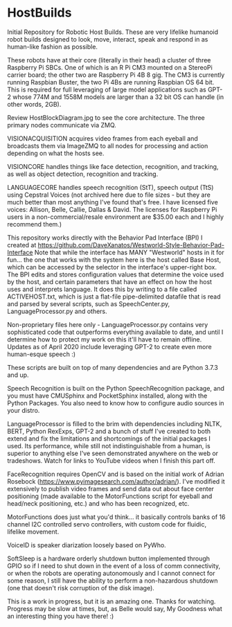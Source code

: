 # HostBuilds
Initial Repository for Robotic Host Builds.  These are very lifelike humanoid robot builds designed to look, move, interact, speak and respond in as human-like fashion as possible.

These robots have at their core (literally in their head) a cluster of three Raspberry Pi SBCs.  One of which is an R Pi CM3 mounted on a StereoPi carrier board; the other two are Raspberry Pi 4B 8 gig.  The CM3 is currently running Raspbian Buster, the two Pi 4Bs are running Raspbian OS 64 bit.  This is required for full leveraging of large model applications such as GPT-2 whose 774M and 1558M models are larger than a 32 bit OS can handle (in other words, 2GB).

Review HostBlockDiagram.jpg to see the core architecture.  The three primary nodes communicate via ZMQ.

VISIONACQUISITION acquires video frames from each eyeball and broadcasts them via ImageZMQ to all nodes for processing and action depending on what the hosts see.

VISIONCORE handles things like face detection, recognition, and tracking, as well as object detection, recognition and tracking.

LANGUAGECORE handles speech recognition (StT), speech output (TtS) using Cepstral Voices (not archived here due to file sizes - but they are much better than most anything I've found that's free.  I have licensed five voices: Allison, Belle, Callie, Dallas & David.  The licenses for Raspberry Pi users in a non-commercial/resale environment are $35.00 each and I highly recommend them.)

This repository works directly with the Behavior Pad Interface (BPI) I created at https://github.com/DaveXanatos/Westworld-Style-Behavior-Pad-Interface  Note that while the interface has MANY "Westworld" hosts in it for fun... the one that works with the system here is the host called Base Host, which can be accessed by the selector in the interface's upper-right box.  The BPI edits and stores configuration values that determine the voice used by the host, and certain parameters that have an effect on how the host uses and interprets language.  It does this by writing to a file called ACTIVEHOST.txt, which is just a flat-file pipe-delimited datafile that is read and parsed by several scripts, such as SpeechCenter.py, LanguageProcessor.py and others. 

Non-proprietary files here only - LanguageProcessor.py contains very sophisticated code that outperforms everything available to date, and until I determine how to protect my work on this it'll have to remain offline.  Updates as of April 2020 include leveraging GPT-2 to create even more human-esque speech :)

These scripts are built on top of many dependencies and are Python 3.7.3 and up.  

Speech Recognition is built on the Python SpeechRecognition package, and you must have CMUSphinx and PocketSphinx installed, along with the Python Packages.  You also need to know how to configure audio sources in your distro.

LanguageProcessor is filled to the brim with dependencies including NLTK, BERT, Python RexExps, GPT-2 and a bunch of stuff I've created to both extend and fix the limitations and shortcomings of the initial packages I used.  Its performance, while still not indistinguishable from a human, is superior to anything else I've seen demonstrated anywhere on the web or tradeshows.  Watch for links to YouTube videos when I finish this part off.

FaceRecognition requires OpenCV and is based on the initial work of Adrian Rosebock (https://www.pyimagesearch.com/author/adrian/).  I've modified it extensively to publish video frames and send data out about face center positioning (made available to the MotorFunctions script for eyeball and head/neck positioning, etc.) and who has been recognized, etc.

MotorFunctions does just what you'd think... it basically controls banks of 16 channel I2C controlled servo controllers, with custom code for fluidic, lifelike movement.

VoiceID is speaker diarization loosely based on PyWho.

SoftSleep is a hardware orderly shutdown button implemented through GPIO so if I need to shut down in the event of a loss of comm connectivity, or when the robots are operating autonomously and I cannot connect for some reason, I still have the ability to perform a non-hazardous shutdown (one that doesn't risk corruption of the disk image).

This is a work in progress, but it is an amazing one.  Thanks for watching.  Progress may be slow at times, but, as Belle would say, My Goodness what an interesting thing you have there! :)

